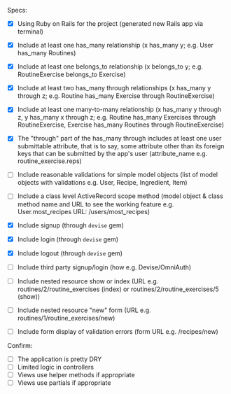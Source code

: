 Specs:

 - [X] Using Ruby on Rails for the project (generated new Rails app via terminal)
 - [X] Include at least one has_many relationship (x has_many y; e.g. User has_many Routines)
 - [X] Include at least one belongs_to relationship (x belongs_to y; e.g. RoutineExercise belongs_to Exercise)
 - [X] Include at least two has_many through relationships (x has_many y through z; e.g. Routine has_many Exercise through RoutineExercise)
 - [X] Include at least one many-to-many relationship (x has_many y through z, y has_many x through z; e.g. Routine has_many Exercises through RoutineExercise, Exercise has_many Routines through RoutineExercise)
 - [X] The "through" part of the has_many through includes at least one user submittable attribute, that is to say, some attribute other than its foreign keys that can be submitted by the app's user (attribute_name e.g. routine_exercise.reps)
 - [ ] Include reasonable validations for simple model objects (list of model objects with validations e.g. User, Recipe, Ingredient, Item)
 - [ ] Include a class level ActiveRecord scope method (model object & class method name and URL to see the working feature e.g. User.most_recipes URL: /users/most_recipes)
 - [X] Include signup (through `devise` gem)
 - [X] Include login (through `devise` gem)
 - [X] Include logout (through `devise` gem)
 - [ ] Include third party signup/login (how e.g. Devise/OmniAuth)
 - [ ] Include nested resource show or index (URL e.g. routines/2/routine_exercises (index) or routines/2/routine_exercises/5 (show))
 - [ ] Include nested resource "new" form (URL e.g. routines/1/routine_exercises/new)
 - [ ] Include form display of validation errors (form URL e.g. /recipes/new)


Confirm:
 - [ ] The application is pretty DRY
 - [ ] Limited logic in controllers
 - [ ] Views use helper methods if appropriate
 - [ ] Views use partials if appropriate
